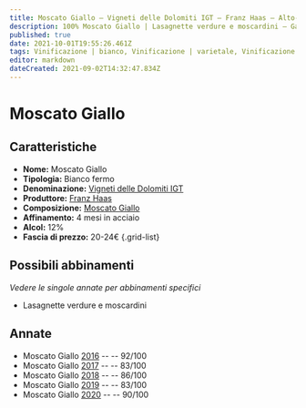 ```yaml
---
title: Moscato Giallo – Vigneti delle Dolomiti IGT – Franz Haas – Alto-Adige (IT) – 20-24€ – 2★-5★
description: 100% Moscato Giallo | Lasagnette verdure e moscardini – Galantina di luccio con gamberetti di fiume
published: true
date: 2021-10-01T19:55:26.461Z
tags: Vinificazione | bianco, Vinificazione | varietale, Vinificazione | fermo, Valutazioni | 5 stelle, Regione | Alto-Adige (IT), Vitigni | Moscato giallo, Prezzi | 20-24€, Alimento | pasta, Aromatizzazione | verdure e moscardini, Alimento | luccio
editor: markdown
dateCreated: 2021-09-02T14:32:47.834Z
---
```


# Moscato Giallo

## Caratteristiche
- **Nome:** Moscato Giallo
- **Tipologia:** Bianco fermo
- **Denominazione:** [Vigneti delle Dolomiti IGT](/denominazioni/Italia/Alto-Adige/IGT-Vigneti-Delle-Dolomiti)
- **Produttore:** [Franz Haas](/produttori/Italia/Alto-Adige/Franz-Haas) 
- **Composizione:** [Moscato Giallo](/vitigni/Italia/moscato-giallo)
- **Affinamento:** 4 mesi in acciaio
- **Alcol:** 12%
- **Fascia di prezzo:** 20-24€
{.grid-list}

## Possibili abbinamenti
*Vedere le singole annate per abbinamenti specifici*

- Lasagnette verdure e moscardini


## Annate
- Moscato Giallo [2016](/vini/Italia/Alto-Adige/Franz-Haas/Moscato-Giallo/2016) -- <span class="star-5"></span> -- 92/100  
- Moscato Giallo [2017](/vini/Italia/Alto-Adige/Franz-Haas/Moscato-Giallo/2017) -- <span class="star-2"></span> -- 83/100
- Moscato Giallo [2018](/vini/Italia/Alto-Adige/Franz-Haas/Moscato-Giallo/2018) -- <span class="star-3"></span> -- 86/100
- Moscato Giallo [2019](/vini/Italia/Alto-Adige/Franz-Haas/Moscato-Giallo/2019) -- <span class="star-2"></span> -- 83/100
- Moscato Giallo [2020](/vini/Italia/Alto-Adige/Franz-Haas/Moscato-Giallo/2020) -- <span class="star-4"></span> -- 90/100  